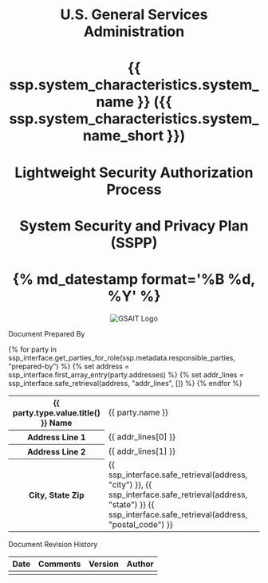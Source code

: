 <center>

# U.S. General Services Administration

# {{ ssp.system_characteristics.system_name }} ({{ ssp.system_characteristics.system_name_short }})
# Lightweight Security Authorization Process
# System Security and Privacy Plan (SSPP)
# {% md_datestamp format='%B %d, %Y' %}

![GSAIT Logo](./img/gsa_it_logo.png)

</center>

<div class="pagebreak"></div>

Document Prepared By
<table>
<tbody>
{% for party in ssp_interface.get_parties_for_role(ssp.metadata.responsible_parties, "prepared-by") %}
<tr>
<th scope="row">{{ party.type.value.title() }} Name</th><td>{{ party.name }}</td>
</tr>
<tr>
{% set address = ssp_interface.first_array_entry(party.addresses) %}
{% set addr_lines = ssp_interface.safe_retrieval(address, "addr_lines", []) %}
<th scope="row">Address Line 1</th><td>{{ addr_lines[0] }}</td>
</tr>
<tr>
<th scope="row">Address Line 2</th><td>{{ addr_lines[1] }}</td>
</tr>
<tr>
<th scope="row">City, State Zip</th><td>{{ ssp_interface.safe_retrieval(address, "city") }}, {{ ssp_interface.safe_retrieval(address, "state") }} {{ ssp_interface.safe_retrieval(address, "postal_code") }}</td>
</tr>
{% endfor %}
</tbody>
</table>

<div class="pagebreak"></div>

Document Revision History

| Date | Comments | Version | Author |
| ---- | -------- | ------- | ------ |
| | | | |

<div class="pagebreak"></div>
